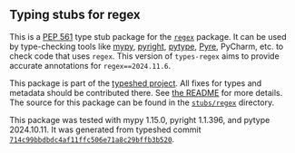 ## Typing stubs for regex

This is a [PEP 561](https://peps.python.org/pep-0561/)
type stub package for the [`regex`](https://github.com/mrabarnett/mrab-regex) package.
It can be used by type-checking tools like
[mypy](https://github.com/python/mypy/),
[pyright](https://github.com/microsoft/pyright),
[pytype](https://github.com/google/pytype/),
[Pyre](https://pyre-check.org/),
PyCharm, etc. to check code that uses `regex`. This version of
`types-regex` aims to provide accurate annotations for
`regex==2024.11.6`.

This package is part of the [typeshed project](https://github.com/python/typeshed).
All fixes for types and metadata should be contributed there.
See [the README](https://github.com/python/typeshed/blob/main/README.md)
for more details. The source for this package can be found in the
[`stubs/regex`](https://github.com/python/typeshed/tree/main/stubs/regex)
directory.

This package was tested with
mypy 1.15.0,
pyright 1.1.396,
and pytype 2024.10.11.
It was generated from typeshed commit
[`714c99bbdbdc4af11ffc506e71a8c29bffb3b520`](https://github.com/python/typeshed/commit/714c99bbdbdc4af11ffc506e71a8c29bffb3b520).